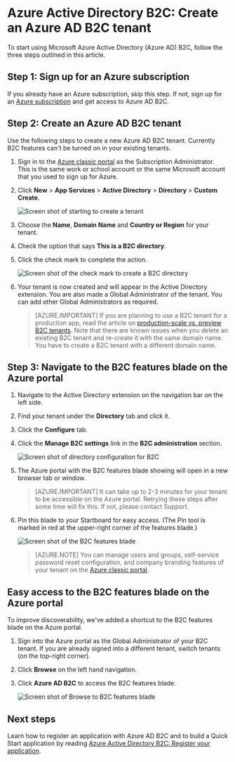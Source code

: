 <properties
    pageTitle="Azure Active Directory B2C: Create an Azure Active Directory B2C tenant | Microsoft Azure"
    description="A topic on how to create an Azure Active Directory B2C tenant"
    services="active-directory-b2c"
    documentationCenter=""
    authors="swkrish"
    manager="mbaldwin"
    editor="bryanla"/>

<tags
    ms.service="active-directory-b2c"
    ms.workload="identity"
    ms.tgt_pltfrm="na"
    ms.topic="article"
    ms.devlang="na"
    ms.date="08/30/2016"
    ms.author="swkrish"/>

# <a name="azure-active-directory-b2c-create-an-azure-ad-b2c-tenant"></a>Azure Active Directory B2C: Create an Azure AD B2C tenant

To start using Microsoft Azure Active Directory (Azure AD) B2C, follow the three steps outlined in this article.

## <a name="step-1-sign-up-for-an-azure-subscription"></a>Step 1: Sign up for an Azure subscription

If you already have an Azure subscription, skip this step. If not, sign up for an [Azure subscription](../active-directory/sign-up-organization.md) and get access to Azure AD B2C.

## <a name="step-2-create-an-azure-ad-b2c-tenant"></a>Step 2: Create an Azure AD B2C tenant

Use the following steps to create a new Azure AD B2C tenant. Currently B2C features can't be turned on in your existing tenants.

1. Sign in to the [Azure classic portal](https://manage.windowsazure.com/) as the Subscription Administrator. This is the same work or school account or the same Microsoft account that you used to sign up for Azure.
2. Click **New** > **App Services** > **Active Directory** > **Directory** > **Custom Create**.

    ![Screen shot of starting to create a tenant](./media/active-directory-b2c-get-started/new-directory.png)

3. Choose the **Name**, **Domain Name** and **Country or Region** for your tenant.
4. Check the option that says **This is a B2C directory**.
5. Click the check mark to complete the action.

    ![Screen shot of the check mark to create a B2C directory](./media/active-directory-b2c-get-started/create-b2c-directory.png)

6. Your tenant is now created and will appear in the Active Directory extension. You are also made a Global Administrator of the tenant. You can add other Global Administrators as required.

    > [AZURE.IMPORTANT]
    If you are planning to use a B2C tenant for a production app, read the article on [production-scale vs. preview B2C tenants](active-directory-b2c-reference-tenant-type.md). Note that there are known issues when you delete an existing B2C tenant and re-create it with the same domain name. You have to create a B2C tenant with a different domain name.

## <a name="step-3-navigate-to-the-b2c-features-blade-on-the-azure-portal"></a>Step 3: Navigate to the B2C features blade on the Azure portal

1. Navigate to the Active Directory extension on the navigation bar on the left side.
2. Find your tenant under the **Directory** tab and click it.
3. Click the **Configure** tab.
4. Click the **Manage B2C settings** link in the **B2C administration** section.

    ![Screen shot of directory configuration for B2C](./media/active-directory-b2c-get-started/b2c-directory-configure-tab.png)

5. The Azure portal with the B2C features blade showing will open in a new browser tab or window.

    > [AZURE.IMPORTANT]
    It can take up to 2-3 minutes for your tenant to be accessible on the Azure portal. Retrying these steps after some time will fix this. If not, please contact Support.

6. Pin this blade to your Startboard for easy access. (The Pin tool is marked in red at the upper-right corner of the features blade.)

    ![Screen shot of the B2C features blade](./media/active-directory-b2c-get-started/b2c-features-blade.png)

    > [AZURE.NOTE]
    You can manage users and groups, self-service password reset configuration, and company branding features of your tenant on the [Azure classic portal](https://manage.windowsazure.com/).

## <a name="easy-access-to-the-b2c-features-blade-on-the-azure-portal"></a>Easy access to the B2C features blade on the Azure portal

To improve discoverability, we've added a shortcut to the B2C features blade on the Azure portal.

1. Sign into the Azure portal as the Global Administrator of your B2C tenant. If you are already signed into a different tenant, switch tenants (on the top-right corner).
2. Click **Browse** on the left hand navigation.
3. Click **Azure AD B2C** to access the B2C features blade.

    ![Screen shot of Browse to B2C features blade](./media/active-directory-b2c-get-started/b2c-browse.png)

## <a name="next-steps"></a>Next steps

Learn how to register an application with Azure AD B2C and to build a Quick Start application by reading [Azure Active Directory B2C: Register your application](active-directory-b2c-app-registration.md).
